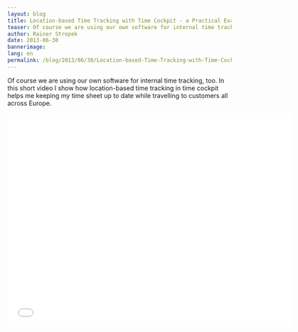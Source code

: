 ```yaml
---
layout: blog
title: Location-based Time Tracking with Time Cockpit - a Practical Example
teaser: Of course we are using our own software for internal time tracking, too. In this short video I show how location-based time tracking in time cockpit helps me keeping my time sheet up to date while travelling to customers all across Europe.
author: Rainer Stropek
date: 2013-06-30
bannerimage: 
lang: en
permalink: /blog/2013/06/30/Location-based-Time-Tracking-with-Time-Cockpit---a-Practical-Example
---
```


<p>Of course we are using our own software for internal time tracking, too. In this short video I show how location-based time tracking in time cockpit helps me keeping my time sheet up to date while travelling to customers all across Europe.</p><iframe width="640" height="480" src="//www.youtube.com/embed/1zhBmc9rZts?rel=0" frameborder="0" allowfullscreen="allowfullscreen"></iframe>